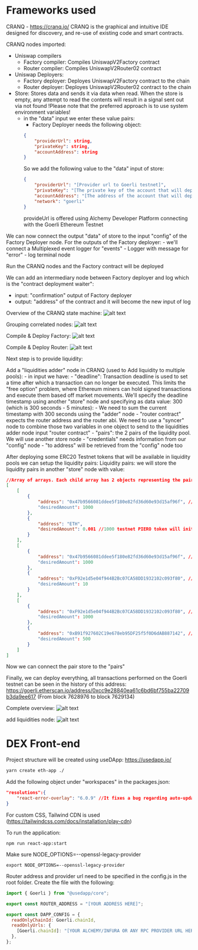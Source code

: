 # Frameworks used
CRANQ - https://cranq.io/
CRANQ is the graphical and intuitive IDE designed for discovery, and re-use of existing code and smart contracts.

CRANQ nodes imported:
- Uniswap compilers
    - Factory compiler: Compiles UniswapV2Factory contract
    - Router compiler: Compiles UniswapV2Router02 contract
- Uniswap Deployers:
    - Factory deployer: Deployes UniswapV2Factory contract to the chain
    - Router deployer: Deployes UniswapV2Router02 contract to the chain
- Store: Stores data and sends it via data when read. When the store is empty, any attempt to read the contents will result in a signal sent out via not found
    !Please note that the preferred approach is to use system environment variables!
    - in the "data" input we enter these value pairs:
        - Factory Deployer needs the following object:
        ``` json
        {
            "providerUrl": string,
            "privateKey": string,
            "accountAddress": string
        }
        ```
        So we add the following value to the "data" input of store:
        ``` json
        {
            "providerUrl": "[Provider url to Goerli testnet]",
            "privateKey": "[The private key of the account that will deploy]",
            "accountAddress": "[The address of the account that will deploy]",
            "network": "goerli"
        }
        ```
        provideUrl is offered using Alchemy Developer Platform connecting with the Goerli Ethereum Testnet

We can now connect the output "data" of store to the input "config" of the Factory Deployer node.
For the outputs of the Factory deployer:
    - we'll connect a Multiplexed event logger for "events"
    - Logger with message for "error"
    - log terminal node

Run the CRANQ nodes and the Factory contract will be deployed

We can add an intermediary node between Factory deployer and log which is the "contract deployment waiter":
 - input: "confirmation" output of Factory deployer
 - output: "address" of the contract and it will become the new input of log

Overview of the CRANQ state machine:
![alt text](./readmeImages/Screenshot1.png "Overview")

Grouping correlated nodes:
![alt text](./readmeImages/Screenshot2.png "Grouped")

Compile & Deploy Factory:
![alt text](./readmeImages/Screenshot3.png "Overview")

Compile & Deploy Router:
![alt text](./readmeImages/Screenshot4.png "Overview")

Next step is to provide liquidity:

Add a "liquidities adder" node in CRANQ (used to Add liquidity to multiple pools):
    - in input we have:
        - "deadline": Transaction deadline is used to set a time after which a transaction can no longer be executed. This limits the "free option" problem, where Ethereum miners can hold signed transactions and execute them based off market movements. We'll specify the deadline timestamp using another "store" node and specifying as data value: 300 (which is 300 seconds - 5 minutes):
            - We need to sum the current timestamp with 300 seconds using the "adder" node
        - "router contract" expects the router address and the router abi. We need to use a "syncer" node to combine those two variables in one object to send to the liquidities adder node input "router contract"
        - "pairs": the 2 pairs of the liquidity pool. We will use another store node
        - "credentials" needs information from our "config" node
        - "to address" will be retrieved from the "config" node too

After deploying some ERC20 Testnet tokens that will be available in liquidity pools we can setup the liquidity pairs:
Liquidity pairs: we will store the liquidity pairs in another "store" node with value:
``` json
//Array of arrays. Each child array has 2 objects representing the pair of tokens in the pool.
[
    [
        {
            "address": "0x47b9566081ddee5f180e82fd36d60e93d15af96f", //PIERO token https://goerli.etherscan.io/token/0x47b9566081ddee5f180e82fd36d60e93d15af96f
            "desiredAmount": 1000 
        },
        {
            "address": "ETH",
            "desiredAmount": 0.001 //1000 testnet PIERO token will initially be worth 0.001 GoerliETH and viceversa
        }
    ],
    [
        {
            "address": "0x47b9566081ddee5f180e82fd36d60e93d15af96f", //PIERO token https://goerli.etherscan.io/token/0x47b9566081ddee5f180e82fd36d60e93d15af96f
            "desiredAmount": 1000 
        },
        {
            "address": "0xF92e1d5e04f944B2Bc07CA58DD1932102c093f80", //ATOM token https://goerli.etherscan.io/token/0xf92e1d5e04f944b2bc07ca58dd1932102c093f80
            "desiredAmount": 10
        }
    ],
    [
        {
            "address": "0xF92e1d5e04f944B2Bc07CA58DD1932102c093f80", //ATOM token https://goerli.etherscan.io/token/0xf92e1d5e04f944b2bc07ca58dd1932102c093f80
            "desiredAmount": 1000
        },
        {
            "address": "0xB91f927602C19e678eb95DF25f5f0D6dAB887142", //UNI token https://goerli.etherscan.io/token/0xB91f927602C19e678eb95DF25f5f0D6dAB887142
            "desiredAmount": 500
        }
    ]
]
```
Now we can connect the pair store to the "pairs"

Finally, we can deploy everything, all transactions performed on the Goerli testnet can be seen in the history of this address: 
https://goerli.etherscan.io/address/0xcc9e28840ea61c6bd6bf755ba22709b3da9ee617 (From block 	7628976 to block	7629134)

Complete overview:
![alt text](./readmeImages/Screenshot5.png "Overview")

add liquidities node:
![alt text](./readmeImages/Screenshot6.png "Add liquidities")

# DEX Front-end
Project structure will be created using useDApp: https://usedapp.io/

``` bash
yarn create eth-app ./
```
Add the following object under "workspaces" in the packages.json:

``` json
"resolutions":{
    "react-error-overlay": "6.0.9" //It fixes a bug regarding auto-updating of the react-app using eth-app
}
```
For custom CSS, Tailwind CDN is used (https://tailwindcss.com/docs/installation/play-cdn)

To run the application:
```
npm run react-app:start
```
Make sure NODE_OPTIONS=--openssl-legacy-provider
```
export NODE_OPTIONS=--openssl-legacy-provider
```
Router address and provider url need to be specified in the config.js in the root folder. Create the file with the following:
``` javascript
import { Goerli } from "@usedapp/core";

export const ROUTER_ADDRESS = "[YOUR ADDRESS HERE]"; 

export const DAPP_CONFIG = {
  readOnlyChainId: Goerli.chainId,
  readOnlyUrls: {
    [Goerli.chainId]: "[YOUR ALCHEMY/INFURA OR ANY RPC PROVIDER URL HERE]",
  },
};
```
